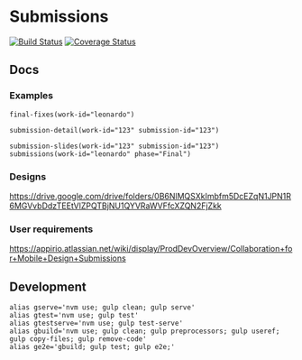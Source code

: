# Submissions
[![Build Status](https://travis-ci.org/appirio-tech/ng-submissions.svg)](https://travis-ci.org/appirio-tech/ng-submissions)
[![Coverage Status](https://coveralls.io/repos/appirio-tech/ng-submissions/badge.svg?branch=master&service=github&t=UHjCEN)](https://coveralls.io/github/appirio-tech/ng-submissions?branch=master)

## Docs
### Examples
```jade
final-fixes(work-id="leonardo")

submission-detail(work-id="123" submission-id="123")

submission-slides(work-id="123" submission-id="123")
submissions(work-id="leonardo" phase="Final")
```


### Designs
https://drive.google.com/drive/folders/0B6NlMQSXkImbfm5DcEZqN1JPN1R6MGVvbDdzTEEtVlZPQTBjNU1QYVRaWVFfcXZQN2FjZkk

### User requirements
https://appirio.atlassian.net/wiki/display/ProdDevOverview/Collaboration+for+Mobile+Design+Submissions

## Development
```
alias gserve='nvm use; gulp clean; gulp serve'
alias gtest='nvm use; gulp test'
alias gtestserve='nvm use; gulp test-serve'
alias gbuild='nvm use; gulp clean; gulp preprocessors; gulp useref; gulp copy-files; gulp remove-code'
alias ge2e='gbuild; gulp test; gulp e2e;'
```
